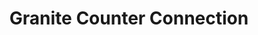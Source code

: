 ---
title: "Granite Counter Connection"
url: /granite-falls/granite-counter-connection/
shop: Küchen
---